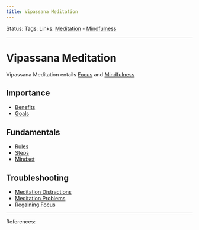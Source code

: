 ```yaml
---
title: Vipassana Meditation
---
```

Status:
Tags:
Links: [Meditation](out/meditation.md) - [Mindfulness](out/mindfulness.md)
___
# Vipassana Meditation
Vipassana Meditation entails [Focus](out/focus.md) and [Mindfulness](out/mindfulness.md)
## Importance
- [Benefits](out/benefits-of-vipassana-meditation.md)
- [Goals](out/goals-for-vipassana-meditation.md)
## Fundamentals
- [Rules](out/rules-for-vipassana-meditation.md)
- [Steps](out/steps-for-vipassana-meditation.md)
- [Mindset](out/mindset-for-vipassana-meditation.md)
## Troubleshooting
- [Meditation Distractions](out/meditation-distractions.md)
- [Meditation Problems](out/meditation-problems.md)
- [Regaining Focus](out/regaining-focus-during-vipassana-meditation.md)
___
References: